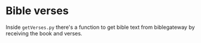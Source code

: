 # Bible verses

Inside `getVerses.py` there's a function to get bible text from biblegateway by receiving the book and verses.